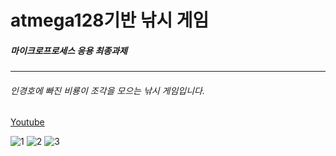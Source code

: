 # atmega128기반 낚시 게임
##### 마이크로프로세스 응용 최종과제
******
###### 인경호에 빠진 비룡이 조각을 모으는 낚시 게임입니다.

[Youtube](https://youtu.be/PlW1aExY0bA)


![1](https://user-images.githubusercontent.com/48244162/95159867-1b774b80-07da-11eb-8617-d604975a54a0.PNG)
![2](https://user-images.githubusercontent.com/48244162/95159868-1c0fe200-07da-11eb-8cd7-2e980b3a8bfc.PNG)
![3](https://user-images.githubusercontent.com/48244162/95159864-1a461e80-07da-11eb-837c-5b4f4364337f.PNG)
